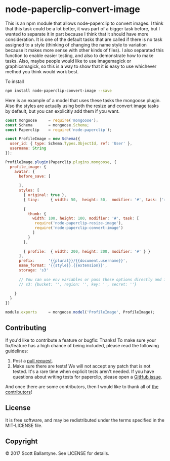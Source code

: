 node-paperclip-convert-image
=========

This is an npm module that allows node-paperclip to convert images.  I think that this task could be a lot better, it was part of a bigger task before, but I wanted to separate it in part because I think that it should have more consideration.  It is one of the default tasks that are called if there is no task assigned to a style (thinking of changing the name style to variation because it makes more sense with other kinds of files).  I also separated this function to enable easier testing, and also to demonstrate how to make tasks.  Also, maybe people would like to use imagemagick or graphicsmagick, so this is a way to show that it is easy to use whichever method you think would work best.


To install 

```bash
npm install node-paperclip-convert-image --save
```

Here is an example of a model that uses these tasks the mongoose plugin. Also the styles are actually using both the resize and convert image tasks by default, but you can explicitly add them if you want.

```javascript
const mongoose     = require('mongoose');
const Schema       = mongoose.Schema;
const Paperclip    = require('node-paperclip');

const ProfileImage = new Schema({
  user_id: { type: Schema.Types.ObjectId, ref: 'User' },
  username: String
});

ProfileImage.plugin(Paperclip.plugins.mongoose, {
  profile_image: {
    avatar: { 
      before_save: [
      
      ],
      styles: [
        { original: true },
        { tiny:     { width: 50,  height: 50,  modifier: '#', task: ['resize-image', 'convert-image'] } },
        
        { 
          thumb: {
            width: 100, height: 100, modifier: '#', task: [
             require('node-paperclip-resize-image'), 
             require('node-paperclip-convert-image')
            ] 
          } 
        },
        
        { profile:  { width: 200, height: 200, modifier: '#' } }
      ],
      prefix:      '{{plural}}/{{document.username}}',
      name_format: '{{style}}.{{extension}}',
      storage: 's3'  
      
      // You can use env variables or pass these options directly and it should work ok.
      // s3: {bucket: '', region: '', key: '', secret: ''}
    
    }
  }
})

module.exports     = mongoose.model('ProfileImage', ProfileImage);
```



Contributing
------------

If you'd like to contribute a feature or bugfix: Thanks! To make sure your fix/feature has a high chance of being included, please read the following guidelines:

1. Post a [pull request](https://github.com/ballantyne/node-paperclip-convert-image/compare/).
2. Make sure there are tests! We will not accept any patch that is not tested.
   It's a rare time when explicit tests aren't needed. If you have questions
   about writing tests for paperclip, please open a
   [GitHub issue](https://github.com/ballantyne/node-paperclip-convert-image/issues/new).


And once there are some contributors, then I would like to thank all of [the contributors](https://github.com/ballantyne/node-paperclip-convert-image/graphs/contributors)!



License
-------

It is free software, and may be redistributed under the terms specified in the MIT-LICENSE file.

Copyright 
-------
© 2017 Scott Ballantyne. See LICENSE for details.


